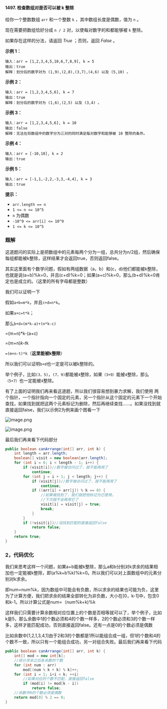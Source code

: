#### 1497. 检查数组对是否可以被 k 整除

给你一个整数数组 `arr` 和一个整数 `k` ，其中数组长度是偶数，值为 `n` 。

现在需要把数组恰好分成 `n / 2` 对，以使每对数字的和都能够被 `k` 整除。

如果存在这样的分法，请返回 *True* ；否则，返回 *False* 。

**示例 1：**

```shell
输入：arr = [1,2,3,4,5,10,6,7,8,9], k = 5
输出：true
解释：划分后的数字对为 (1,9),(2,8),(3,7),(4,6) 以及 (5,10) 。
```

**示例 2：**

```shell
输入：arr = [1,2,3,4,5,6], k = 7
输出：true
解释：划分后的数字对为 (1,6),(2,5) 以及 (3,4) 。
```

**示例 3：**

```shell
输入：arr = [1,2,3,4,5,6], k = 10
输出：false
解释：无法在将数组中的数字分为三对的同时满足每对数字和能够被 10 整除的条件。
```

**示例 4：**

```shell
输入：arr = [-10,10], k = 2
输出：true
```

**示例 5：**

```shell
输入：arr = [-1,1,-2,2,-3,3,-4,4], k = 3
输出：true
```

**提示：**

- `arr.length == n`
- `1 <= n <= 10^5`
- `n` 为偶数
- `-10^9 <= arr[i] <= 10^9`
- `1 <= k <= 10^5`

### 题解

这道题问的实际上是把数组中的元素每两个分为一组，总共分为n/2组，然后确保每组都能被k整除，这样结果才会返回true，否则返回false。

其实这里面有个数学问题，假如有两组数据（a，b）和(c，d)他们都能被k整除，也就是说(a+b)%k=0，并且(c+d)%k=0；如果(a+c)%k=0，那么(b+d)%k=0肯定也是成立的。（这里的所有字母都是整数）

我们可以证明一下

假如`a+b=m*k`，并且`c+d=n*k`。

如果`a+c=t*k`；

那么`b+d=(m*k-a)+(n*k-c)`

=(m+n)*k-(a+c)

=(m+n)*k-t*k

`=(m+n-t)*k`（**这里能被k整除**）

所以我们可以证明`b+d`也一定是可以被k整除的。

举个例子，比如`(3，5)`，`(7，9)`都能被`4`整除，如果`（3+9）`能被`4`整除，那么`（5+7）`也一定能被`4`整除。

有了上面的证明我们再来看这道题，所以我们很容易想到暴力求解，我们使用 两个指针，一个指针指向一个固定的元素，另一个指针从这个固定的元素下一个开始查找，如果找到就把这两个元素标记为删除，然后再继续查找……。如果没找到就直接返回false，我们以示例2为例来画个图看一下

![image.png](http://gitlab.wsh-study.com/xp-study/LeeteCode/-/blob/master/贪心算法/images/检查数组对是否可以被k整除/1.jpg)

![image.png](http://gitlab.wsh-study.com/xp-study/LeeteCode/-/blob/master/贪心算法/images/检查数组对是否可以被k整除/2.jpg)

最后我们再来看下代码部分

```java
public boolean canArrange(int[] arr, int k) {
    int length = arr.length;
    boolean[] visit = new boolean[arr.length];
    for (int i = 0; i < length - 1; i++) {
        if (visit[i])//数字被访问过了，就不能再用了
            continue;
        for (int j = i + 1; j < length; j++) {
            if (visit[j])//数字被访问过了，就不能再用了
                continue;
            if ((arr[i] + arr[j]) % k == 0) {
                //如果被找到了，我们就把他标记为已使用，
                //下次就不会再用它了
                visit[i] = visit[j] = true;
                break;
            }
        }
        if (!visit[i])//没找到匹配的直接返回false
            return false;
    }
    return true;
}
```

### 2，代码优化

我们来思考这样一个问题，如果a+b能被k整除，那么a和b分别对k求余的结果相加也一定能被k整除，即(a%k+b%k)%k=0。所以我们可以对上面数组中的元素分别对k求余。

即num=num%k，因为数组中可能会有负数，所以求余的结果也可能为负，这里为了计算方便，我们把求余的结果全部转化为非负数，大小在[0，k-1]中，包含0和k-1。所以计算公式是num=（num%k+k)%k

这样我们只需要计算余数相对应位置上的个数是否相等就可以了，举个例子，比如k是5，那么余数中1的个数必须和4的个数一样多，2的个数必须和3的个数一样多，这样才能匹配成功，否则直接返回false。还有一点是0的个数必须是偶数

比如余数中[1,2,1,3,4,1]由于2和3的个数都是1所以能组合成一组，但1的个数和4的个数不一致，所以只有一个能组合成功，另一对组合失败。最后我们再来看下代码

```java
public boolean canArrange(int[] arr, int k) {
    int[] mod = new int[k];
    //统计求余之后各余数的个数
    for (int num : arr)
        mod[(num % k + k) % k]++;
    for (int i = 1; i+i < k; ++i)
        //如果对应的个数不匹配，直接返回false
        if (mod[i] != mod[k - i])
            return false;
    //余数中0的个数必须是偶数
    return mod[0] % 2 == 0;
}
```

